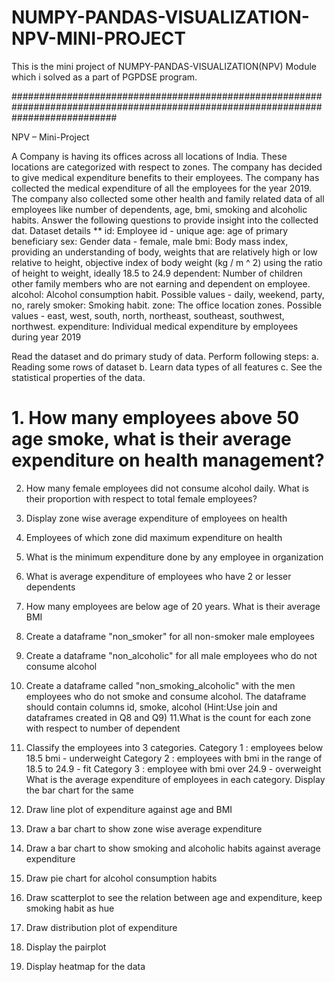 # NUMPY-PANDAS-VISUALIZATION-NPV-MINI-PROJECT
This is the mini project of NUMPY-PANDAS-VISUALIZATION(NPV) Module which i solved as a part of PGPDSE program.

###################################################################################################################################

NPV – Mini-Project 

A Company is having its offices across all locations of India. These locations are categorized with respect to zones.  The company has decided to give medical expenditure benefits to their employees.  The company has collected the medical expenditure of all the employees for the year 2019.  The company also collected some other health and family related data of all employees like number of dependents, age, bmi, smoking and alcoholic habits.
 Answer the following questions to provide insight into the collected dat.
Dataset details ** 
id: Employee id - unique
age: age of primary beneficiary
sex: Gender data - female, male
bmi: Body mass index, providing an understanding of body, weights that are relatively high or low relative to height,
objective index of body weight (kg / m ^ 2) using the ratio of height to weight, ideally 18.5 to 24.9
dependent: Number of children other family members who are not earning and dependent on employee.
alcohol: Alcohol consumption habit. Possible values - daily, weekend, party, no, rarely
smoker: Smoking habit.
zone: The office location zones. Possible values - east, west, south, north, northeast, southeast, southwest, northwest.
expenditure: Individual medical expenditure by employees during year 2019

 Read the dataset and do primary study of data. Perform following steps: 
 a. Reading some rows of dataset
 b. Learn data types of all features
 c. See the statistical properties of the data.

# 1. How many employees above 50 age smoke, what is their average expenditure on health management?

 2. How many female employees did not consume alcohol daily. What is their proportion with respect to total female employees?

 3. Display zone wise average expenditure of employees on health
 4. Employees of which zone did maximum expenditure on health
 5. What is the minimum expenditure done by any employee in organization
 6. What is average expenditure of employees who have 2 or lesser dependents
 7. How many employees are below age of 20 years. What is their average BMI
 8. Create a dataframe "non_smoker" for all non-smoker male employees
 9. Create a dataframe "non_alcoholic" for all male employees who do not consume alcohol
 10. Create a dataframe called "non_smoking_alcoholic" with the men employees who do not smoke and consume alcohol. The dataframe should contain columns id, smoke, alcohol
 (Hint:Use join and dataframes created in Q8 and Q9)
 11.What is the count for each zone with respect to number of dependent
 12. Classify the employees into 3 categories.
 Category 1 : employees below 18.5 bmi - underweight
 Category 2 : employees with bmi in the range of 18.5 to 24.9 - fit
 Category 3 : employee with bmi over 24.9 - overweight
 What is the average expenditure of employees in each category.
 Display the bar chart for the same
 13. Draw line plot of expenditure against age and BMI
 14. Draw a bar chart to show zone wise average expenditure
 15. Draw a bar chart to show smoking and alcoholic habits against average expenditure
 16. Draw pie chart for alcohol consumption habits
 17. Draw scatterplot to see the relation between age and expenditure, keep smoking habit as hue
 18. Draw distribution plot of expenditure
 19. Display the pairplot
 20. Display heatmap for the data


